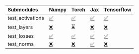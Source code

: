 | Submodules       | Numpy                                                                                                                           | Torch                                                                                                                           | Jax                                                                                                                             | Tensorflow                                                                                                                      |
|:-----------------|:--------------------------------------------------------------------------------------------------------------------------------|:--------------------------------------------------------------------------------------------------------------------------------|:--------------------------------------------------------------------------------------------------------------------------------|:--------------------------------------------------------------------------------------------------------------------------------|
| test_activations | <a href="https://github.com/unifyai/ivy/runs/7983960082?check_suite_focus=true" rel="noopener noreferrer" target="_blank">✅</a> | <a href="https://github.com/unifyai/ivy/runs/7983960437?check_suite_focus=true" rel="noopener noreferrer" target="_blank">✅</a> | <a href="https://github.com/unifyai/ivy/runs/7983960795?check_suite_focus=true" rel="noopener noreferrer" target="_blank">✅</a> | <a href="https://github.com/unifyai/ivy/runs/7983961239?check_suite_focus=true" rel="noopener noreferrer" target="_blank">✅</a> |
| test_layers      | <a href="https://github.com/unifyai/ivy/runs/7983960175?check_suite_focus=true" rel="noopener noreferrer" target="_blank">❌</a> | <a href="https://github.com/unifyai/ivy/runs/7983960525?check_suite_focus=true" rel="noopener noreferrer" target="_blank">⌛</a> | <a href="https://github.com/unifyai/ivy/runs/7983960899?check_suite_focus=true" rel="noopener noreferrer" target="_blank">❌</a> | <a href="https://github.com/unifyai/ivy/runs/7983961358?check_suite_focus=true" rel="noopener noreferrer" target="_blank">❌</a> |
| test_losses      | <a href="https://github.com/unifyai/ivy/runs/7983960276?check_suite_focus=true" rel="noopener noreferrer" target="_blank">✅</a> | <a href="https://github.com/unifyai/ivy/runs/7983960612?check_suite_focus=true" rel="noopener noreferrer" target="_blank">✅</a> | <a href="https://github.com/unifyai/ivy/runs/7983961041?check_suite_focus=true" rel="noopener noreferrer" target="_blank">✅</a> | <a href="https://github.com/unifyai/ivy/runs/7983961454?check_suite_focus=true" rel="noopener noreferrer" target="_blank">✅</a> |
| test_norms       | <a href="https://github.com/unifyai/ivy/runs/7983960360?check_suite_focus=true" rel="noopener noreferrer" target="_blank">❌</a> | <a href="https://github.com/unifyai/ivy/runs/7983960718?check_suite_focus=true" rel="noopener noreferrer" target="_blank">❌</a> | <a href="https://github.com/unifyai/ivy/runs/7983961141?check_suite_focus=true" rel="noopener noreferrer" target="_blank">✅</a> | <a href="https://github.com/unifyai/ivy/runs/7983961551?check_suite_focus=true" rel="noopener noreferrer" target="_blank">❌</a> |